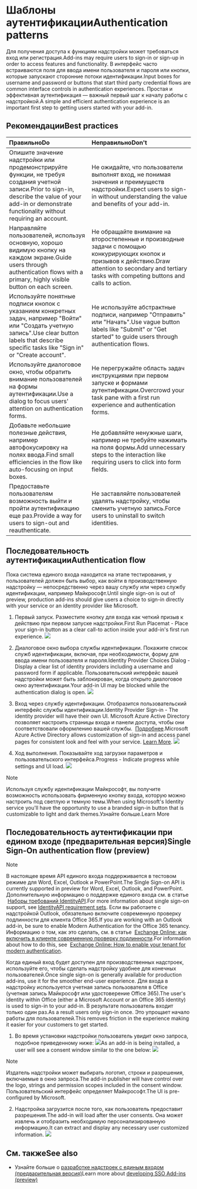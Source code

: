 # <a name="authentication-patterns"></a><span data-ttu-id="69ba1-101">Шаблоны аутентификации</span><span class="sxs-lookup"><span data-stu-id="69ba1-101">Authentication patterns</span></span>

<span data-ttu-id="69ba1-102">Для получения доступа к функциям надстройки может требоваться вход или регистрация.</span><span class="sxs-lookup"><span data-stu-id="69ba1-102">Add-ins may require users to sign-in or sign-up in order to access features and functionality.</span></span> <span data-ttu-id="69ba1-103">В интерфейс часто встраиваются поля для ввода имени пользователя и пароля или кнопки, которые запускают сторонние потоки идентификации.</span><span class="sxs-lookup"><span data-stu-id="69ba1-103">Input boxes for username and password or buttons that start third party credential flows are common interface controls in authentication experiences.</span></span> <span data-ttu-id="69ba1-104">Простая и эффективная аутентификация — важный первый шаг к началу работы с надстройкой.</span><span class="sxs-lookup"><span data-stu-id="69ba1-104">A simple and efficient authentication experience is an important first step to getting users started with your add-in.</span></span>

## <a name="best-practices"></a><span data-ttu-id="69ba1-105">Рекомендации</span><span class="sxs-lookup"><span data-stu-id="69ba1-105">Best practices</span></span>

|<span data-ttu-id="69ba1-106">Правильно</span><span class="sxs-lookup"><span data-stu-id="69ba1-106">Do</span></span>|<span data-ttu-id="69ba1-107">Неправильно</span><span class="sxs-lookup"><span data-stu-id="69ba1-107">Don't</span></span>|
|:----|:----|
|<span data-ttu-id="69ba1-108">Опишите значение надстройки или продемонстрируйте функции, не требуя создания учетной записи.</span><span class="sxs-lookup"><span data-stu-id="69ba1-108">Prior to sign-in, describe the value of your add-in or demonstrate functionality without requiring an account.</span></span> |<span data-ttu-id="69ba1-109">Не ожидайте, что пользователи выполнят вход, не понимая значения и преимуществ надстройки.</span><span class="sxs-lookup"><span data-stu-id="69ba1-109">Expect users to sign-in without understanding the value and benefits of your add-in.</span></span>|
|<span data-ttu-id="69ba1-110">Направляйте пользователей, используя основную, хорошо видимую кнопку на каждом экране.</span><span class="sxs-lookup"><span data-stu-id="69ba1-110">Guide users through authentication flows with a primary, highly visible button on each screen.</span></span> |<span data-ttu-id="69ba1-111">Не обращайте внимание на второстепенные и производные задачи с помощью конкурирующих кнопок и призывов к действию.</span><span class="sxs-lookup"><span data-stu-id="69ba1-111">Draw attention to secondary and tertiary tasks with competing buttons and calls to action.</span></span>|
|<span data-ttu-id="69ba1-112">Используйте понятные подписи кнопок с указанием конкретных задач, например "Войти" или "Создать учетную запись".</span><span class="sxs-lookup"><span data-stu-id="69ba1-112">Use clear button labels that describe specific tasks like "Sign in" or "Create account".</span></span>   |<span data-ttu-id="69ba1-113">Не используйте абстрактные подписи, например "Отправить" или "Начать".</span><span class="sxs-lookup"><span data-stu-id="69ba1-113">Use vague button labels like "Submit" or "Get started" to guide users through authentication flows.</span></span>|
|<span data-ttu-id="69ba1-114">Используйте диалоговое окно, чтобы обратить внимание пользователей на формы аутентификации.</span><span class="sxs-lookup"><span data-stu-id="69ba1-114">Use a dialog to focus users' attention on authentication forms.</span></span>    |<span data-ttu-id="69ba1-115">Не перегружайте область задач инструкциями при первом запуске и формами аутентификации.</span><span class="sxs-lookup"><span data-stu-id="69ba1-115">Overcrowd your task pane with a first run experience and authentication forms.</span></span>|
|<span data-ttu-id="69ba1-116">Добавьте небольшие полезные действия, например автофокусировку на полях ввода.</span><span class="sxs-lookup"><span data-stu-id="69ba1-116">Find small efficiencies in the flow like auto-focusing on input boxes.</span></span> |<span data-ttu-id="69ba1-117">Не добавляйте ненужные шаги, например не требуйте нажимать на поля формы.</span><span class="sxs-lookup"><span data-stu-id="69ba1-117">Add unnecessary steps to the interaction like requiring users to click into form fields.</span></span>|
|<span data-ttu-id="69ba1-118">Предоставьте пользователям возможность выйти и пройти аутентификацию еще раз.</span><span class="sxs-lookup"><span data-stu-id="69ba1-118">Provide a way for users to sign-out and reauthenticate.</span></span>    |<span data-ttu-id="69ba1-119">Не заставляйте пользователей удалять надстройку, чтобы сменить учетную запись.</span><span class="sxs-lookup"><span data-stu-id="69ba1-119">Force users to uninstall to switch identities.</span></span>|

## <a name="authentication-flow"></a><span data-ttu-id="69ba1-120">Последовательность аутентификации</span><span class="sxs-lookup"><span data-stu-id="69ba1-120">Authentication flow</span></span>
<span data-ttu-id="69ba1-121">Пока система единого входа находится на этапе тестирования, у пользователей должен быть выбор, как войти в производственную надстройку — непосредственно через вашу службу или через службу идентификации, например Майкрософт.</span><span class="sxs-lookup"><span data-stu-id="69ba1-121">Until single sign-on is out of preview, production add-ins should give users a choice to sign-in directly with your service or an identity provider like Microsoft.</span></span>

1. <span data-ttu-id="69ba1-122">Первый запуск. Разместите кнопку для входа как четкий призыв к действию при первом запуске надстройки.</span><span class="sxs-lookup"><span data-stu-id="69ba1-122">First Run Placemat - Place your sign-in button as a clear call-to action inside your add-in's first run experience.</span></span>
![](../images/add-in-fre-value-placemat.png)

2. <span data-ttu-id="69ba1-123">Диалоговое окно выбора службы идентификации. Покажите список служб идентификации, включая, при необходимости, форму для ввода имени пользователя и пароля.</span><span class="sxs-lookup"><span data-stu-id="69ba1-123">Identity Provider Choices Dialog - Display a clear list of identity providers including a username and password form if applicable.</span></span> <span data-ttu-id="69ba1-124">Пользовательский интерфейс вашей надстройки может быть заблокирован, когда открыто диалоговое окно аутентификации.</span><span class="sxs-lookup"><span data-stu-id="69ba1-124">Your add-in UI may be blocked while the authentication dialog is open.</span></span>
![](../images/add-in-auth-choices-dialog.png)



3. <span data-ttu-id="69ba1-125">Вход через службу идентификации. Отобразится пользовательский интерфейс службы идентификации.</span><span class="sxs-lookup"><span data-stu-id="69ba1-125">Identity Provider Sign-in - The identity provider will have their own UI.</span></span> <span data-ttu-id="69ba1-126">Microsoft Azure Active Directory позволяет настроить страницы входа и панели доступа, чтобы они соответствовали оформлению вашей службы.  [Подробнее](https://docs.microsoft.com/azure/active-directory/fundamentals/customize-branding).</span><span class="sxs-lookup"><span data-stu-id="69ba1-126">Microsoft Azure Active Directory allows customization of sign-in and access panel pages for consistent look and feel with your service. [Learn More](https://docs.microsoft.com/azure/active-directory/fundamentals/customize-branding).</span></span>
![](../images/add-in-auth-identity-sign-in.png)

4. <span data-ttu-id="69ba1-127">Ход выполнения. Показывайте ход загрузки параметров и пользовательского интерфейса.</span><span class="sxs-lookup"><span data-stu-id="69ba1-127">Progress - Indicate progress while settings and UI load.</span></span>
![](../images/add-in-auth-modal-interstitial.png)

> [!NOTE] 
> <span data-ttu-id="69ba1-128">Используя службу идентификации Майкрософт, вы получите возможность использовать фирменную кнопку входа, которую можно настроить под светлую и темную темы.</span><span class="sxs-lookup"><span data-stu-id="69ba1-128">When using Microsoft's Identity service you'll have the opportunity to use a branded sign-in button that is customizable to light and dark themes.</span></span><span data-ttu-id="69ba1-129">Узнайте больше.</span><span class="sxs-lookup"><span data-stu-id="69ba1-129">Learn More</span></span>

## <a name="single-sign-on-authentication-flow-preview"></a><span data-ttu-id="69ba1-130">Последовательность аутентификации при едином входе (предварительная версия)</span><span class="sxs-lookup"><span data-stu-id="69ba1-130">Single Sign-On authentication flow (preview)</span></span>

> [!NOTE]
> <span data-ttu-id="69ba1-131">В настоящее время API единого входа поддерживается в тестовом режиме для Word, Excel, Outlook и PowerPoint.</span><span class="sxs-lookup"><span data-stu-id="69ba1-131">The Single Sign-on API is currently supported in preview for Word, Excel, Outlook, and PowerPoint.</span></span> <span data-ttu-id="69ba1-132">Дополнительную информацию о поддержке единого входа см. в статье  [Наборы требований IdentityAPI](https://docs.microsoft.com/office/dev/add-ins/reference/requirement-sets/identity-api-requirement-sets?view=office-js).</span><span class="sxs-lookup"><span data-stu-id="69ba1-132">For more information about single sign-on support, see [IdentityAPI requirement sets](https://docs.microsoft.com/office/dev/add-ins/reference/requirement-sets/identity-api-requirement-sets?view=office-js).</span></span> <span data-ttu-id="69ba1-133">Если вы работаете с надстройкой Outlook, обязательно включите современную проверку подлинности для клиента Office 365.</span><span class="sxs-lookup"><span data-stu-id="69ba1-133">If you are working with an Outlook add-in, be sure to enable Modern Authentication for the Office 365 tenancy.</span></span> <span data-ttu-id="69ba1-134">Информацию о том, как это сделать, см. в статье  [Exchange Online: как включить в клиенте современную проверку подлинности](https://social.technet.microsoft.com/wiki/contents/articles/32711.exchange-online-how-to-enable-your-tenant-for-modern-authentication.aspx).</span><span class="sxs-lookup"><span data-stu-id="69ba1-134">For information about how to do this, see  [Exchange Online: How to enable your tenant for modern authentication](https://social.technet.microsoft.com/wiki/contents/articles/32711.exchange-online-how-to-enable-your-tenant-for-modern-authentication.aspx).</span></span>

<span data-ttu-id="69ba1-135">Когда единый вход будет доступен для производственных надстроек, используйте его, чтобы сделать надстройку удобнее для конечных пользователей.</span><span class="sxs-lookup"><span data-stu-id="69ba1-135">Once single sign-on is generally available for production add-ins, use it for the smoother end-user experience.</span></span> <span data-ttu-id="69ba1-136">Для входа в надстройку используется учетная запись пользователя в Office (учетная запись Майкрософт или удостоверение Office 365).</span><span class="sxs-lookup"><span data-stu-id="69ba1-136">The user's identity within Office (either a Microsoft Account or an Office 365 identity) is used to sign-in to your add-in.</span></span> <span data-ttu-id="69ba1-137">В результате пользователь входит только один раз.</span><span class="sxs-lookup"><span data-stu-id="69ba1-137">As a result users only sign-in once.</span></span> <span data-ttu-id="69ba1-138">Это упрощает начало работы для пользователей.</span><span class="sxs-lookup"><span data-stu-id="69ba1-138">This removes friction in the experience making it easier for your customers to get started.</span></span>

1. <span data-ttu-id="69ba1-139">Во время установки надстройки пользователь увидит окно запроса, подобное приведенному ниже: ![](../images/add-in-auth-SSO-consent-dialog.png)</span><span class="sxs-lookup"><span data-stu-id="69ba1-139">As an add-in is being installed, a user will see a consent window similar to the one below: ![](../images/add-in-auth-SSO-consent-dialog.png)</span></span>
> [!NOTE]
> <span data-ttu-id="69ba1-140">Издатель надстройки может выбирать логотип, строки и разрешения, включаемые в окно запроса.</span><span class="sxs-lookup"><span data-stu-id="69ba1-140">The add-in publisher will have control over the logo, strings and permission scopes included in the consent window.</span></span> <span data-ttu-id="69ba1-141">Пользовательский интерфейс определяет Майкрософт.</span><span class="sxs-lookup"><span data-stu-id="69ba1-141">The UI is pre-configured by Microsoft.</span></span>

2. <span data-ttu-id="69ba1-142">Надстройка загрузится после того, как пользователь предоставит разрешения.</span><span class="sxs-lookup"><span data-stu-id="69ba1-142">The add-in will load after the user consents.</span></span> <span data-ttu-id="69ba1-143">Она может извлечь и отобразить необходимую персонализированную информацию.</span><span class="sxs-lookup"><span data-stu-id="69ba1-143">It can extract and display any necessary user customized information.</span></span>
![](../images/add-in-ribbon.png)

## <a name="see-also"></a><span data-ttu-id="69ba1-144">См. также</span><span class="sxs-lookup"><span data-stu-id="69ba1-144">See also</span></span>
- <span data-ttu-id="69ba1-145">Узнайте больше о [разработке надстроек с единым входом (предварительная версия)](https://docs.microsoft.com/office/dev/add-ins/develop/sso-in-office-add-ins)</span><span class="sxs-lookup"><span data-stu-id="69ba1-145">Learn more about [developing SSO Add-ins (preview)](https://docs.microsoft.com/office/dev/add-ins/develop/sso-in-office-add-ins)</span></span>